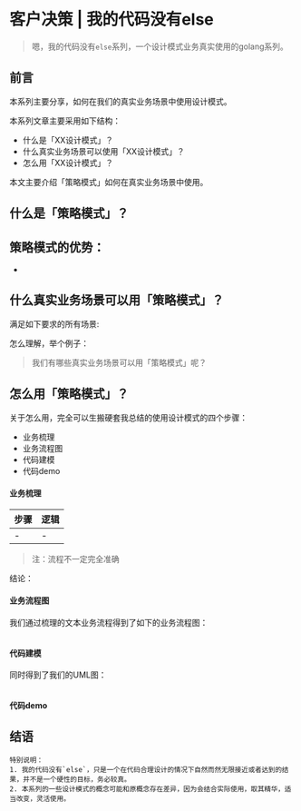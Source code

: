 # 客户决策 | 我的代码没有else

> 嗯，我的代码没有`else`系列，一个设计模式业务真实使用的golang系列。

## 前言

本系列主要分享，如何在我们的真实业务场景中使用设计模式。

本系列文章主要采用如下结构：

- 什么是「XX设计模式」？
- 什么真实业务场景可以使用「XX设计模式」？
- 怎么用「XX设计模式」？

本文主要介绍「策略模式」如何在真实业务场景中使用。

## 什么是「策略模式」？

策略模式的优势：
- 
- 

## 什么真实业务场景可以用「策略模式」？

满足如下要求的所有场景:

> 

怎么理解，举个例子：

> 我们有哪些真实业务场景可以用「策略模式」呢？

## 怎么用「策略模式」？

关于怎么用，完全可以生搬硬套我总结的使用设计模式的四个步骤：

- 业务梳理
- 业务流程图
- 代码建模
- 代码demo

#### 业务梳理

步骤|逻辑
-------|-------
-|-


> 注：流程不一定完全准确

结论：

#### 业务流程图

我们通过梳理的文本业务流程得到了如下的业务流程图：

![]()

#### 代码建模

同时得到了我们的UML图：

![]()

#### 代码demo

## 结语

```
特别说明：
1. 我的代码没有`else`，只是一个在代码合理设计的情况下自然而然无限接近或者达到的结果，并不是一个硬性的目标，务必较真。
2. 本系列的一些设计模式的概念可能和原概念存在差异，因为会结合实际使用，取其精华，适当改变，灵活使用。
```

